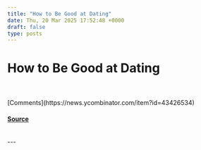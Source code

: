 ```yaml
---
title: "How to Be Good at Dating"
date: Thu, 20 Mar 2025 17:52:48 +0000
draft: false
type: posts
---
```

# How to Be Good at Dating

<br/>

<br/>
[Comments](https://news.ycombinator.com/item?id=43426534)

#### [Source](https://fantasticanachronism.com/2025/03/20/how-to-be-good-at-dating/)

<br/>
---
